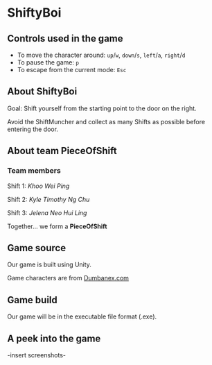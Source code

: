 # ShiftyBoi

## Controls used in the game
* To move the character around: `up`/`w`, `down`/`s`, `left`/`a`, `right`/`d`
* To pause the game: `p`
* To escape from the current mode: `Esc`

## About ShiftyBoi
Goal: Shift yourself from the starting point to the door on the right.

Avoid the ShiftMuncher and collect as many Shifts as possible before entering the door.

## About team PieceOfShift
### Team members
Shift 1: *Khoo Wei Ping*

Shift 2: *Kyle Timothy Ng Chu*

Shift 3: *Jelena Neo Hui Ling*

Together... we form a **PieceOfShift**

## Game source
Our game is built using Unity.

Game characters are from [Dumbanex.com](http://www.dumbmanex.com/bynd_freestuff.html)

## Game build
Our game will be in the executable file format (.exe).

## A peek into the game
-insert screenshots-
